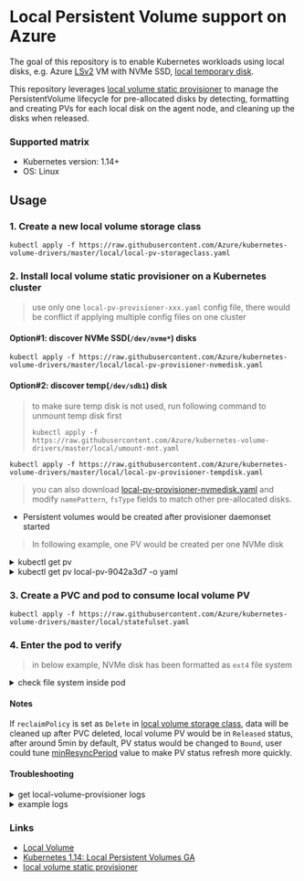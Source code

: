 # Local Persistent Volume support on Azure
The goal of this repository is to enable Kubernetes workloads using local disks, e.g. Azure [LSv2](https://docs.microsoft.com/en-us/azure/virtual-machines/lsv2-series) VM with NVMe SSD, [local temporary disk](https://docs.microsoft.com/en-us/azure/virtual-machines/linux/managed-disks-overview#temporary-disk).

This repository leverages [local volume static provisioner](https://github.com/kubernetes-sigs/sig-storage-local-static-provisioner) to manage the PersistentVolume lifecycle for pre-allocated disks by detecting, formatting and creating PVs for each local disk on the agent node, and cleaning up the disks when released.

### Supported matrix
 - Kubernetes version: 1.14+
 - OS: Linux

## Usage
### 1. Create a new local volume storage class
```console
kubectl apply -f https://raw.githubusercontent.com/Azure/kubernetes-volume-drivers/master/local/local-pv-storageclass.yaml
```

### 2. Install local volume static provisioner on a Kubernetes cluster
> use only one `local-pv-provisioner-xxx.yaml` config file, there would be conflict if applying multiple config files on one cluster
#### Option#1: discover NVMe SSD(`/dev/nvme*`) disks
```console
kubectl apply -f https://raw.githubusercontent.com/Azure/kubernetes-volume-drivers/master/local/local-pv-provisioner-nvmedisk.yaml
```

#### Option#2: discover temp(`/dev/sdb1`) disk
> to make sure temp disk is not used, run following command to unmount temp disk first
> ```console
> kubectl apply -f https://raw.githubusercontent.com/Azure/kubernetes-volume-drivers/master/local/umount-mnt.yaml
> ```

```console
kubectl apply -f https://raw.githubusercontent.com/Azure/kubernetes-volume-drivers/master/local/local-pv-provisioner-tempdisk.yaml
```
> you can also download [local-pv-provisioner-nvmedisk.yaml](https://github.com/Azure/kubernetes-volume-drivers/blob/master/local/local-pv-provisioner-nvmedisk.yaml) and modify `namePattern`, `fsType` fields to match other pre-allocated disks.

 - Persistent volumes would be created after provisioner daemonset started
> In following example, one PV would be created per one NVMe disk

<details><summary>kubectl get pv</summary>
<pre>
NAME                CAPACITY   ACCESS MODES   RECLAIM POLICY   STATUS      CLAIM   STORAGECLASS   REASON   AGE
local-pv-9042a3d7   1788Gi     RWO            Delete           Available           local-disk              4s
local-pv-d25649a0   1788Gi     RWO            Delete           Available           local-disk              4s
</pre>
</details>

<details><summary>kubectl get pv local-pv-9042a3d7 -o yaml</summary>

```yaml
apiVersion: v1
kind: PersistentVolume
metadata:
...
  name: local-pv-9042a3d7
spec:
  accessModes:
  - ReadWriteOnce
  capacity:
    storage: 1788Gi
  local:
    fsType: ext4
    path: /dev/nvme0n1
  nodeAffinity:
    required:
      nodeSelectorTerms:
      - matchExpressions:
        - key: kubernetes.io/hostname
          operator: In
          values:
          - aks-agentpool-39784301-0
  persistentVolumeReclaimPolicy: Delete
  storageClassName: local-disk
  volumeMode: Filesystem
status:
  phase: Available
```

</details>

### 3. Create a PVC and pod to consume local volume PV
```console
kubectl apply -f https://raw.githubusercontent.com/Azure/kubernetes-volume-drivers/master/local/statefulset.yaml
```

### 4. Enter the pod to verify
> in below example, NVMe disk has been formatted as `ext4` file system

<details><summary>check file system inside pod</summary>
<pre>
kubectl exec -it statefulset-local-0 -- df -h
</pre>

<pre>
Filesystem      Size  Used Avail Use% Mounted on
...
/dev/sda1        97G   12G   86G  12% /etc/hosts
/dev/nvme0n1    1.8T   68M  1.8T   1% /mnt/localdisk
...
</pre>

</details>

#### Notes
If `reclaimPolicy` is set as `Delete` in [local volume storage class](https://github.com/Azure/kubernetes-volume-drivers/blob/6846c13ebc6a8d8682f6265ae4ae588857de31ab/local/local-pv-storageclass.yaml#L8), data will be cleaned up after PVC deleted, local volume PV would be in `Released` status, after around 5min by default, PV status would be changed to `Bound`, user could tune [minResyncPeriod](https://github.com/kubernetes-sigs/sig-storage-local-static-provisioner/blob/master/docs/provisioner.md#configuration) value to make PV status refresh more quickly.

#### Troubleshooting
<details><summary>get local-volume-provisioner logs</summary>
<pre>
kubectl logs local-volume-provisioner-m8fbj -n kube-system
</pre>
</details>

<details><summary>example logs</summary>

```
I0530 12:43:11.874618       1 common.go:344] StorageClass "local-disk" configured with MountDir "/dev", HostDir "/dev", VolumeMode "Filesystem", FsType "xfs", BlockCleanerCommand ["/scripts/shred.sh" "2"], NamePattern "nvme*"
I0530 12:43:11.874684       1 main.go:63] Loaded configuration: {StorageClassConfig:map[local-disk:{HostDir:/dev MountDir:/dev BlockCleanerCommand:[/scripts/shred.sh 2] VolumeMode:Filesystem FsType:xfs NamePattern:nvme*}] NodeLabelsForPV:[] UseAlphaAPI:false UseJobForCleaning:false MinResyncPeriod:{Duration:5m0s} UseNodeNameOnly:false LabelsForPV:map[] SetPVOwnerRef:false}
I0530 12:43:11.874713       1 main.go:64] Ready to run...
W0530 12:43:11.874724       1 main.go:73] MY_NAMESPACE environment variable not set, will be set to default.
W0530 12:43:11.874737       1 main.go:79] JOB_CONTAINER_IMAGE environment variable not set.
I0530 12:43:11.874963       1 common.go:407] Creating client using in-cluster config
I0530 12:43:11.945316       1 main.go:85] Starting controller
I0530 12:43:11.945354       1 main.go:101] Starting metrics server at :8080
I0530 12:43:11.945398       1 controller.go:47] Initializing volume cache
I0530 12:43:11.945607       1 mount_linux.go:163] Detected OS without systemd
I0530 12:43:12.045905       1 controller.go:111] Controller started
I0530 12:43:12.046863       1 discovery.go:287] file(termination-log) under(/dev) does not match pattern(nvme*)
I0530 12:43:12.046979       1 discovery.go:287] file(sdb1) under(/dev) does not match pattern(nvme*)
I0530 12:43:12.046991       1 discovery.go:287] file(dvd) under(/dev) does not match pattern(nvme*)

I1205 11:53:42.771500       1 cache.go:64] Updated pv "local-pv-8739a5e2" to cache
I1205 11:53:45.552542       1 deleter.go:195] Start cleanup for pv local-pv-8739a5e2
I1205 11:53:45.552944       1 deleter.go:275] Deleting PV block volume "local-pv-8739a5e2" device hostpath "/dev/sdb1", mountpath "/dev/sdb1"
I1205 11:53:45.624199       1 deleter.go:319] Cleanup pv "local-pv-8739a5e2": StderrBuf - "shred: /dev/sdb1: pass 1/3 (random)..."
I1205 11:53:50.007271       1 deleter.go:319] Cleanup pv "local-pv-8739a5e2": StderrBuf - "shred: /dev/sdb1: pass 1/3 (random)...564MiB/16GiB 3%"
I1205 11:53:55.006489       1 deleter.go:319] Cleanup pv "local-pv-8739a5e2": StderrBuf - "shred: /dev/sdb1: pass 1/3 (random)...1.1GiB/16GiB 7%"
I1205 11:54:00.017742       1 deleter.go:319] Cleanup pv "local-pv-8739a5e2": StderrBuf - "shred: /dev/sdb1: pass 1/3 (random)...1.7GiB/16GiB 10%"
I1205 11:54:05.006582       1 deleter.go:319] Cleanup pv "local-pv-8739a5e2": StderrBuf - "shred: /dev/sdb1: pass 1/3 (random)...2.1GiB/16GiB 13%"
```

</details>

### Links
 - [Local Volume](https://kubernetes.io/docs/concepts/storage/volumes/#local)
 - [Kubernetes 1.14: Local Persistent Volumes GA](https://kubernetes.io/blog/2019/04/04/kubernetes-1.14-local-persistent-volumes-ga/)
 - [local volume static provisioner](https://github.com/kubernetes-sigs/sig-storage-local-static-provisioner)
